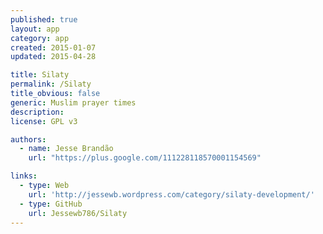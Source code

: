 ```yaml
---
published: true
layout: app
category: app
created: 2015-01-07
updated: 2015-04-28

title: Silaty
permalink: /Silaty
title_obvious: false
generic: Muslim prayer times
description:
license: GPL v3

authors:
  - name: Jesse Brandão
    url: "https://plus.google.com/111228118570001154569"

links:
  - type: Web
    url: 'http://jessewb.wordpress.com/category/silaty-development/'
  - type: GitHub
    url: Jessewb786/Silaty
---
```

